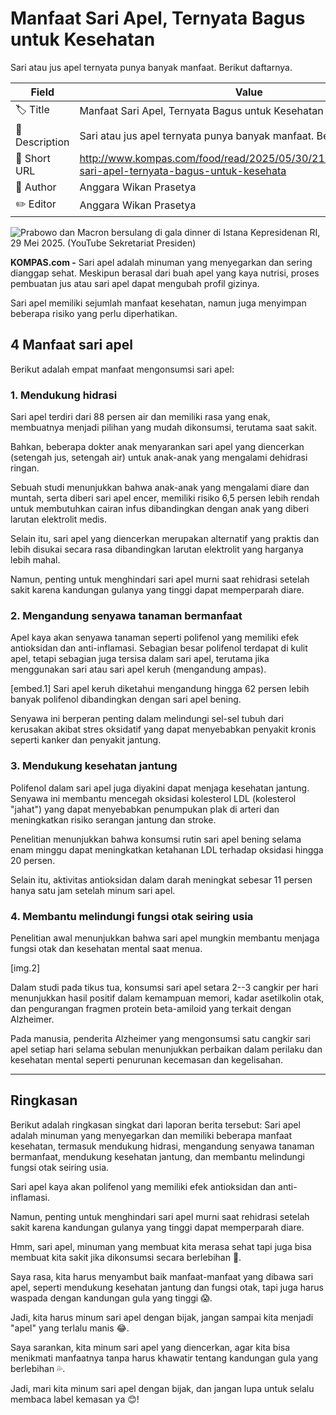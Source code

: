 # Manfaat Sari Apel, Ternyata Bagus untuk Kesehatan

Sari atau jus apel ternyata punya banyak manfaat. Berikut daftarnya.

| Field         | Value                                                       |
|---------------|-------------------------------------------------------------|
| 🏷️ Title       | Manfaat Sari Apel, Ternyata Bagus untuk Kesehatan |
| 📝 Description | Sari atau jus apel ternyata punya banyak manfaat. Berikut daftarnya. |
| 🔗 Short URL   | http://www.kompas.com/food/read/2025/05/30/211500075/manfaat-sari-apel-ternyata-bagus-untuk-kesehata |
| 👤 Author      | Anggara Wikan Prasetya |
| ✏️ Editor      | Anggara Wikan Prasetya |

![Prabowo dan Macron bersulang di gala dinner di Istana Kepresidenan RI, 29 Mei 2025. (YouTube Sekretariat Presiden)](https://asset.kompas.com/crops/p4P7Ej57NEkhWsGN2bG0hovC1IA=/157x0:1912x1170/750x500/data/photo/2025/05/29/683764ea8d79a.jpg)

**KOMPAS.com -** Sari apel adalah minuman yang menyegarkan dan sering dianggap sehat. Meskipun berasal dari buah apel yang kaya nutrisi, proses pembuatan jus atau sari apel dapat mengubah profil gizinya.

Sari apel memiliki sejumlah manfaat kesehatan, namun juga menyimpan beberapa risiko yang perlu diperhatikan.

## 4 Manfaat sari apel

Berikut adalah empat manfaat mengonsumsi sari apel:

### 1. Mendukung hidrasi

Sari apel terdiri dari 88 persen air dan memiliki rasa yang enak, membuatnya menjadi pilihan yang mudah dikonsumsi, terutama saat sakit.

Bahkan, beberapa dokter anak menyarankan sari apel yang diencerkan (setengah jus, setengah air) untuk anak-anak yang mengalami dehidrasi ringan.

Sebuah studi menunjukkan bahwa anak-anak yang mengalami diare dan muntah, serta diberi sari apel encer, memiliki risiko 6,5 persen lebih rendah untuk membutuhkan cairan infus dibandingkan dengan anak yang diberi larutan elektrolit medis.

Selain itu, sari apel yang diencerkan merupakan alternatif yang praktis dan lebih disukai secara rasa dibandingkan larutan elektrolit yang harganya lebih mahal.

Namun, penting untuk menghindari sari apel murni saat rehidrasi setelah sakit karena kandungan gulanya yang tinggi dapat memperparah diare.

### 2. Mengandung senyawa tanaman bermanfaat

Apel kaya akan senyawa tanaman seperti polifenol yang memiliki efek antioksidan dan anti-inflamasi. Sebagian besar polifenol terdapat di kulit apel, tetapi sebagian juga tersisa dalam sari apel, terutama jika menggunakan sari atau sari apel keruh (mengandung ampas).

\[embed.1\] Sari apel keruh diketahui mengandung hingga 62 persen lebih banyak polifenol dibandingkan dengan sari apel bening.

Senyawa ini berperan penting dalam melindungi sel-sel tubuh dari kerusakan akibat stres oksidatif yang dapat menyebabkan penyakit kronis seperti kanker dan penyakit jantung.

### 3. Mendukung kesehatan jantung

Polifenol dalam sari apel juga diyakini dapat menjaga kesehatan jantung. Senyawa ini membantu mencegah oksidasi kolesterol LDL (kolesterol \"jahat\") yang dapat menyebabkan penumpukan plak di arteri dan meningkatkan risiko serangan jantung dan stroke.

Penelitian menunjukkan bahwa konsumsi rutin sari apel bening selama enam minggu dapat meningkatkan ketahanan LDL terhadap oksidasi hingga 20 persen.

Selain itu, aktivitas antioksidan dalam darah meningkat sebesar 11 persen hanya satu jam setelah minum sari apel.

### 4. Membantu melindungi fungsi otak seiring usia

Penelitian awal menunjukkan bahwa sari apel mungkin membantu menjaga fungsi otak dan kesehatan mental saat menua.

\[img.2\]

Dalam studi pada tikus tua, konsumsi sari apel setara 2--3 cangkir per hari menunjukkan hasil positif dalam kemampuan memori, kadar asetilkolin otak, dan pengurangan fragmen protein beta-amiloid yang terkait dengan Alzheimer.

Pada manusia, penderita Alzheimer yang mengonsumsi satu cangkir sari apel setiap hari selama sebulan menunjukkan perbaikan dalam perilaku dan kesehatan mental seperti penurunan kecemasan dan kegelisahan.

---
## Ringkasan

Berikut adalah ringkasan singkat dari laporan berita tersebut: Sari apel adalah minuman yang menyegarkan dan memiliki beberapa manfaat kesehatan, termasuk mendukung hidrasi, mengandung senyawa tanaman bermanfaat, mendukung kesehatan jantung, dan membantu melindungi fungsi otak seiring usia.

 Sari apel kaya akan polifenol yang memiliki efek antioksidan dan anti-inflamasi.

 Namun, penting untuk menghindari sari apel murni saat rehidrasi setelah sakit karena kandungan gulanya yang tinggi dapat memperparah diare.



Hmm, sari apel, minuman yang membuat kita merasa sehat tapi juga bisa membuat kita sakit jika dikonsumsi secara berlebihan 🤣.

 Saya rasa, kita harus menyambut baik manfaat-manfaat yang dibawa sari apel, seperti mendukung kesehatan jantung dan fungsi otak, tapi juga harus waspada dengan kandungan gula yang tinggi 😱.

 Jadi, kita harus minum sari apel dengan bijak, jangan sampai kita menjadi "apel" yang terlalu manis 😂.

 Saya sarankan, kita minum sari apel yang diencerkan, agar kita bisa menikmati manfaatnya tanpa harus khawatir tentang kandungan gula yang berlebihan 💦.

 Jadi, mari kita minum sari apel dengan bijak, dan jangan lupa untuk selalu membaca label kemasan ya 😊!
